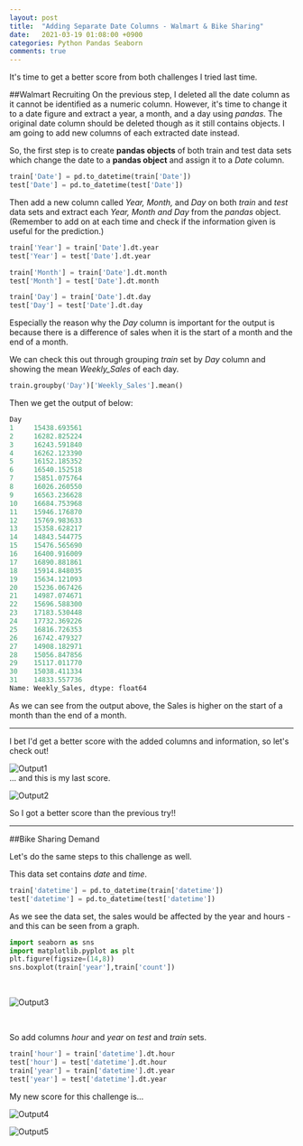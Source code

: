 ```yaml
---
layout: post
title:  "Adding Separate Date Columns - Walmart & Bike Sharing"
date:   2021-03-19 01:08:00 +0900
categories: Python Pandas Seaborn
comments: true
---
```


It's time to get a better score from both challenges I tried last time. 

##Walmart Recruiting
On the previous step, I deleted all the date column as it cannot be identified as a numeric column. However, it's time to change it to a date figure and extract a year, a month, and a day using *pandas*. The original date column should be deleted though as it still contains objects. I am going to add new columns of each extracted date instead.

So, the first step is to create **pandas objects** of both train and test data sets which change the date to a **pandas object** and assign it to a *Date* column.

```python
train['Date'] = pd.to_datetime(train['Date'])
test['Date'] = pd.to_datetime(test['Date'])
```
Then add a new column called *Year, Month,* and *Day* on both *train* and *test* data sets and extract each *Year, Month and Day* from the *pandas* object. (Remember to add on at each time and check if the information given is useful for the prediction.)

```python
train['Year'] = train['Date'].dt.year
test['Year'] = test['Date'].dt.year
```
```python
train['Month'] = train['Date'].dt.month
test['Month'] = test['Date'].dt.month
```
```python
train['Day'] = train['Date'].dt.day
test['Day'] = test['Date'].dt.day
```
Especially the reason why the *Day* column is important for the output is because there is a difference of sales when it is the start of a month and the end of a month.

We can check this out through grouping *train* set by *Day* column and showing the mean *Weekly_Sales* of each day.

```python
train.groupby('Day')['Weekly_Sales'].mean()
```

Then we get the output of below:
```python
Day
1     15438.693561
2     16282.825224
3     16243.591840
4     16262.123390
5     16152.185352
6     16540.152518
7     15851.075764
8     16026.260550
9     16563.236628
10    16684.753968
11    15946.176870
12    15769.983633
13    15358.628217
14    14843.544775
15    15476.565690
16    16400.916009
17    16890.881861
18    15914.848035
19    15634.121093
20    15236.067426
21    14987.074671
22    15696.588300
23    17183.530448
24    17732.369226
25    16816.726353
26    16742.479327
27    14908.182971
28    15056.847856
29    15117.011770
30    15038.411334
31    14833.557736
Name: Weekly_Sales, dtype: float64
```

As we can see from the output above, the Sales is higher on the start of a month than the end of a month.

___
I bet I'd get a better score with the added columns and information, so let's check out! <br/>

![Output1](https://user-images.githubusercontent.com/75198944/111740334-e8c49980-88c7-11eb-977f-067a60a33a16.png)
<br/>
... and this is my last score. <br/>

![Output2](https://user-images.githubusercontent.com/75198944/111740493-33461600-88c8-11eb-96aa-e3478314103c.png)



So I got a better score than the previous try!!

---
##Bike Sharing Demand

Let's do the same steps to this challenge as well.

This data set contains *date* and *time*.

```python
train['datetime'] = pd.to_datetime(train['datetime'])
test['datetime'] = pd.to_datetime(test['datetime'])
```

As we see the data set, the sales would be affected by the year and hours - and this can be seen from a graph.

```python
import seaborn as sns
import matplotlib.pyplot as plt
plt.figure(figsize=(14,8))
sns.boxplot(train['year'],train['count'])
```
<br/>

![Output3](https://user-images.githubusercontent.com/75198944/112266636-a0d2b780-8cb7-11eb-9f2d-f469c06b758b.png)

<br/>

So add columns *hour* and *year* on *test* and *train* sets.

```python
train['hour'] = train['datetime'].dt.hour
test['hour'] = test['datetime'].dt.hour
train['year'] = train['datetime'].dt.year
test['year'] = test['datetime'].dt.year
```

My new score for this challenge is...
<br/>

![Output4](https://user-images.githubusercontent.com/75198944/112267292-91a03980-8cb8-11eb-9357-0ee26a1005ca.png)

![Output5](https://user-images.githubusercontent.com/75198944/112267296-92d16680-8cb8-11eb-9e71-f46f7e9c4350.png)